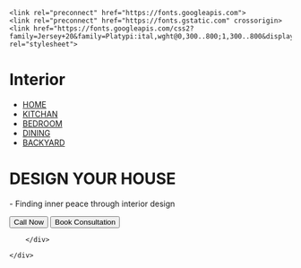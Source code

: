<!DOCTYPE html>
<html lang="en">
<head>
    <meta charset="UTF-8">
    <meta name="viewport" content="width=device-width, initial-scale=1.0">
    <link rel="stylesheet" href="style.css">
    <title>Interior Design</title>
    <link rel="preconnect" href="https://fonts.googleapis.com">
    <link rel="preconnect" href="https://fonts.gstatic.com" crossorigin>

    <link rel="preconnect" href="https://fonts.googleapis.com">
    <link rel="preconnect" href="https://fonts.gstatic.com" crossorigin>
    <link href="https://fonts.googleapis.com/css2?family=Jersey+20&family=Platypi:ital,wght@0,300..800;1,300..800&display=swap" rel="stylesheet">

 
</head>
<body>
    <div class="banner">
        <div class="navbar">
           <div class="logo-sec">
            <h1 class="logo-text">Interior</h1>
           </div>
            <ul>
                <li><a href="#">HOME</a></li>
                <li><a href="#">KITCHAN</a></li>
                <li><a href="#">BEDROOM</a></li>
                <li><a href="#">DINING</a></li>
                <li><a href="#">BACKYARD</a></li>
            </ul>
        </div>
        <div class="content">
                <h1>DESIGN YOUR HOUSE</h1>
                <p>- Finding inner peace through interior design</p>
                <div>
                    <button type="button"><span></span>Call Now</button>
                    <button type="button"><span></span>Book Consultation</button>
                </div>
            </div>
           
            
          
    
        </div>
      
    </div>
    
</body>
</html>
